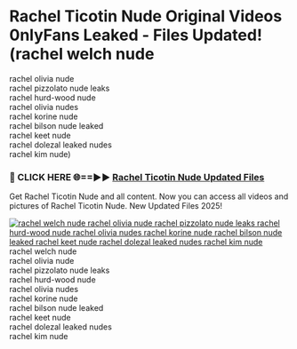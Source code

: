 # Rachel Ticotin Nude Original Videos 0nlyFans Leaked - Files Updated! (rachel welch nude<br>
rachel olivia nude<br>
rachel pizzolato nude leaks<br>
rachel hurd-wood nude<br>
rachel olivia nudes<br>
rachel korine nude<br>
rachel bilson nude leaked<br>
rachel keet nude<br>
rachel dolezal leaked nudes<br>
rachel kim nude)

<h3>🔴 CLICK HERE 🌐==►► <a href="https://tinyurl.com/2p9ay9w9" rel="nofollow">Rachel Ticotin Nude Updated Files</a></h3>

Get Rachel Ticotin Nude and all content. Now you can access all videos and pictures of Rachel Ticotin Nude. New Updated Files 2025!

[![rachel welch nude<br>
rachel olivia nude<br>
rachel pizzolato nude leaks<br>
rachel hurd-wood nude<br>
rachel olivia nudes<br>
rachel korine nude<br>
rachel bilson nude leaked<br>
rachel keet nude<br>
rachel dolezal leaked nudes<br>
rachel kim nude](https://i.imgur.com/KQgVmj3.gif)](https://tinyurl.com/2p9ay9w9)
rachel welch nude<br>
rachel olivia nude<br>
rachel pizzolato nude leaks<br>
rachel hurd-wood nude<br>
rachel olivia nudes<br>
rachel korine nude<br>
rachel bilson nude leaked<br>
rachel keet nude<br>
rachel dolezal leaked nudes<br>
rachel kim nude